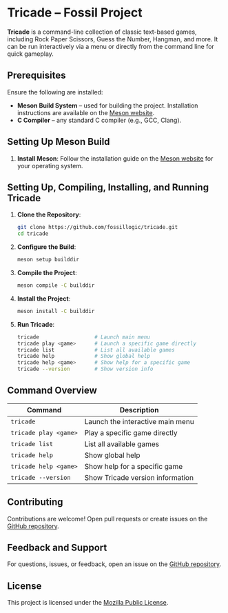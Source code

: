 # **Tricade – Fossil Project**

**Tricade** is a command-line collection of classic text-based games, including Rock Paper Scissors, Guess the Number, Hangman, and more. It can be run interactively via a menu or directly from the command line for quick gameplay.

## **Prerequisites**

Ensure the following are installed:

- **Meson Build System** – used for building the project. Installation instructions are available on the [Meson website](https://mesonbuild.com/Getting-meson.html).  
- **C Compiler** – any standard C compiler (e.g., GCC, Clang).  

## **Setting Up Meson Build**

1. **Install Meson**: Follow the installation guide on the [Meson website](https://mesonbuild.com/Getting-meson.html) for your operating system.

## **Setting Up, Compiling, Installing, and Running Tricade**

1. **Clone the Repository**:

    ```sh
    git clone https://github.com/fossillogic/tricade.git
    cd tricade
    ```

2. **Configure the Build**:

    ```sh
    meson setup builddir
    ```

3. **Compile the Project**:

    ```sh
    meson compile -C builddir
    ```

4. **Install the Project**:

    ```sh
    meson install -C builddir
    ```

5. **Run Tricade**:

    ```sh
    tricade                  # Launch main menu
    tricade play <game>      # Launch a specific game directly
    tricade list             # List all available games
    tricade help             # Show global help
    tricade help <game>      # Show help for a specific game
    tricade --version        # Show version info
    ```

## **Command Overview**

| Command                  | Description                                       |
|---------------------------|---------------------------------------------------|
| `tricade`                 | Launch the interactive main menu                  |
| `tricade play <game>`     | Play a specific game directly                     |
| `tricade list`            | List all available games                           |
| `tricade help`            | Show global help                                   |
| `tricade help <game>`     | Show help for a specific game                     |
| `tricade --version`       | Show Tricade version information                  |

## **Contributing**

Contributions are welcome! Open pull requests or create issues on the [GitHub repository](https://github.com/fossillogic/tricade).

## **Feedback and Support**

For questions, issues, or feedback, open an issue on the [GitHub repository](https://github.com/fossillogic/tricade/issues).

## **License**

This project is licensed under the [Mozilla Public License](LICENSE).
